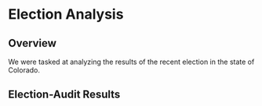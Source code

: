 # Election Analysis

## Overview

We were tasked at analyzing the results of the recent election in the state of Colorado.

## Election-Audit Results
